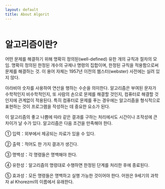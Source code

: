 ```yaml
---
layout: default
title: About Algorit
---
```

<img src="{{ '/assets/img/002.jpg' | prepend: site.baseurl }}" alt=""> 

<h1 class="pageTitle">알고리즘이란?</h1>
<p>어떤 문제를 해결하기 위해 명확히 정의된(well-defined) 유한 개의 규칙과 절차의 모임. 명확히 정의된 한정된 개수의 규제나 명령의 집합이며, 한정된 규칙을 적용함으로써 문제를 해결하는 것. 이 용어 자체는 1957년 이전의 웹스터(webster) 사전에는 실려 있지 않다.</p> 
<p>아라비아 숫자를 사용하여 연산을 행하는 수순을 의미한다. 알고리즘은 부여된 문자가 수학적인지 비수학적인지, 또 사람의 손으로 문제를 해결할 것인지, 컴퓨터로 해결할 것인지에 관계없이 적용된다. 특히 컴퓨터로 문제를 푸는 경우에는 알고리즘을 형식적으로 표현하는 것이 프로그램을 작성하는 데 중요한 요소가 된다.</p> 
<p>이 알고리즘의 좋고 나쁨에 따라 같은 결과를 구하는 처리에서도 시간이나 조작성에 큰 차이가 날 수가 있다. 알고리즘은 다음 조건을 만족해야 한다.</p>
<p></p>
<p></p>
<p></p>
<p>① 입력：외부에서 제공되는 자료가 있을 수 있다.</p>
<p>② 출력：적어도 한 가지 결과가 생긴다.</p>
<p>③ 명백성：각 명령들은 명백해야 한다.</p>
<p>④ 유한성：알고리즘의 명령대로 수행하면 한정된 단계를 처리한 후에 종료된다.</p>
<p>⑤ 효과성：모든 명령들은 명백하고 실행 가능한 것이어야 한다. 어원은 9세기의 과학자 al Khorezmi의 이름에서 유래한다.</p>
